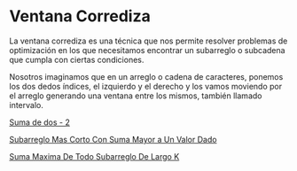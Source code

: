 # Ventana Corrediza

La ventana corrediza es una técnica que nos permite resolver problemas de optimización en los que necesitamos encontrar un subarreglo o subcadena que cumpla con ciertas condiciones.

Nosotros imaginamos que en un arreglo o cadena de caracteres, ponemos los dos dedos índices, el izquierdo y el derecho y los vamos moviendo por el arreglo generando una ventana entre los mismos, también llamado intervalo.

[Suma de dos - 2](SumaDeDos2.java)

[Subarreglo Mas Corto Con Suma Mayor a Un Valor Dado](SubarregloMasCortoConSumaMayorAUnValorDado.java)

[Suma Maxima De Todo Subarreglo De Largo K](SumaMaximaDeTodoSubArregloDeLargoK.java)